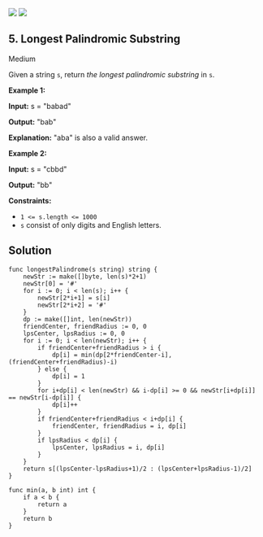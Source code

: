 [![](https://img.shields.io/github/stars/LeetCode-Top-Interview-150/LeetCode-Top-Interview-150?label=Stars&style=flat-square)](https://github.com/LeetCode-Top-Interview-150/LeetCode-Top-Interview-150)
[![](https://img.shields.io/github/forks/LeetCode-Top-Interview-150/LeetCode-Top-Interview-150?label=Fork%20me%20on%20GitHub%20&style=flat-square)](https://github.com/LeetCode-Top-Interview-150/LeetCode-Top-Interview-150/fork)

## 5\. Longest Palindromic Substring

Medium

Given a string `s`, return _the longest_ _palindromic_ _substring_ in `s`.

**Example 1:**

**Input:** s = "babad"

**Output:** "bab"

**Explanation:** "aba" is also a valid answer. 

**Example 2:**

**Input:** s = "cbbd"

**Output:** "bb" 

**Constraints:**

*   `1 <= s.length <= 1000`
*   `s` consist of only digits and English letters.

## Solution

```golang
func longestPalindrome(s string) string {
	newStr := make([]byte, len(s)*2+1)
	newStr[0] = '#'
	for i := 0; i < len(s); i++ {
		newStr[2*i+1] = s[i]
		newStr[2*i+2] = '#'
	}
	dp := make([]int, len(newStr))
	friendCenter, friendRadius := 0, 0
	lpsCenter, lpsRadius := 0, 0
	for i := 0; i < len(newStr); i++ {
		if friendCenter+friendRadius > i {
			dp[i] = min(dp[2*friendCenter-i], (friendCenter+friendRadius)-i)
		} else {
			dp[i] = 1
		}
		for i+dp[i] < len(newStr) && i-dp[i] >= 0 && newStr[i+dp[i]] == newStr[i-dp[i]] {
			dp[i]++
		}
		if friendCenter+friendRadius < i+dp[i] {
			friendCenter, friendRadius = i, dp[i]
		}
		if lpsRadius < dp[i] {
			lpsCenter, lpsRadius = i, dp[i]
		}
	}
	return s[(lpsCenter-lpsRadius+1)/2 : (lpsCenter+lpsRadius-1)/2]
}

func min(a, b int) int {
	if a < b {
		return a
	}
	return b
}
```